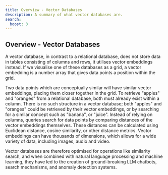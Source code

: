 ```yaml
---
title: Overview - Vector Databases
description: A summary of what vector databases are.
search:
  boost: 3
---
```


## Overview - Vector Databases


A vector database, in contrast to a relational database, does not store data in tables consisting of columns and rows, it utilises vector embeddings instead. If we visualise one of these databases as a grid, a vector embedding is a number array that gives data points a position within the grid. 

Two data points which are conceptually similar will have similar vector embeddings, placing them closer together in the grid. To retrieve "apples" and "oranges" from a relational database, both must already exist within a column. There is no such structure in a vector database; both "apples" and "oranges" could be retrieved by their vector embeddings, or by searching for a similar concept such as "banana", or "juice". Instead of relying on columns, queries search for data points by comparing distances of the vector embeddings themselves. These distances can be calculated using Euclidean distance, cosine similarity, or other distance metrics. Vector embeddings can have thousands of dimensions, which allows for a wide variety of data, including images, audio and video.

Vector databases are therefore optimised for operations like similarity search, and when combined with natural language processing and machine learning, they have led to the creation of ground-breaking LLM chatbots, search mechanisms, and anomaly detection systems.



